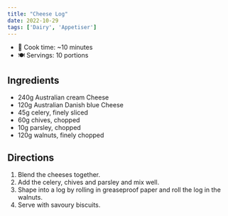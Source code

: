 ```yaml
---
title: "Cheese Log"
date: 2022-10-29
tags: ['Dairy', 'Appetiser']
---
```


- 🍳 Cook time: ~10 minutes
- 🍽️  Servings: 10 portions

## Ingredients

- 240g Australian cream Cheese
- 120g Australian Danish blue Cheese
- 45g celery, finely sliced
- 60g chives, chopped
- 10g parsley, chopped
- 120g walnuts, finely chopped

## Directions

1. Blend the cheeses together.
2. Add the celery, chives and parsley and mix well.
3. Shape into a log by rolling in greaseproof paper and roll the log in the walnuts.
4. Serve with savoury biscuits.
